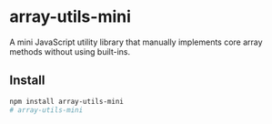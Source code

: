 # array-utils-mini

A mini JavaScript utility library that manually implements core array methods without using built-ins.

## Install

```bash
npm install array-utils-mini
#   a r r a y - u t i l s - m i n i  
 